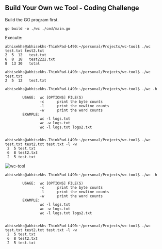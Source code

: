 ## Build Your Own wc Tool - Coding Challenge


Build the GO program first.

```console
go build -o ./wc ./cmd/main.go
```

Execute:

```console
abhisekhs@abhisekhs-ThinkPad-L490:~/personal/Projects/wc-tool$ ./wc test.txt test2.txt
2  5  12   test.txt
6  8  18   test2222.txt
8  13 30   total

```
```console
abhisekhs@abhisekhs-ThinkPad-L490:~/personal/Projects/wc-tool$ ./wc test.txt
2  5  12   test.txt

```

```console
abhisekhs@abhisekhs-ThinkPad-L490:~/personal/Projects/wc-tool$ ./wc -h

        USAGE:  wc [OPTIONS] FILE(S)
                -c      print the byte counts
                -l      print the newline counts
                -w      print the word counts  
        EXAMPLE: 
                wc -l logs.txt
                wc -w logs.txt
                wc -l logs.txt logs2.txt
          

abhisekhs@abhisekhs-ThinkPad-L490:~/personal/Projects/wc-tool$ ./wc test.txt test2.txt test.txt -l -w
 2  5 test.txt
 6  8 test2.txt
 2  5 test.txt
```
![wc-tool](https://github.com/abhi11210646/wc-tool/assets/16542492/a39a1ff9-40b5-4a06-a9be-32ee4a49d5be)

```console
abhisekhs@abhisekhs-ThinkPad-L490:~/personal/Projects/wc-tool$ ./wc -h

        USAGE:  wc [OPTIONS] FILE(S)
                -c      print the byte counts
                -l      print the newline counts
                -w      print the word counts  
        EXAMPLE: 
                wc -l logs.txt
                wc -w logs.txt
                wc -l logs.txt logs2.txt
          

abhisekhs@abhisekhs-ThinkPad-L490:~/personal/Projects/wc-tool$ ./wc test.txt test2.txt test.txt -l -w
 2  5 test.txt
 6  8 test2.txt
 2  5 test.txt
```
